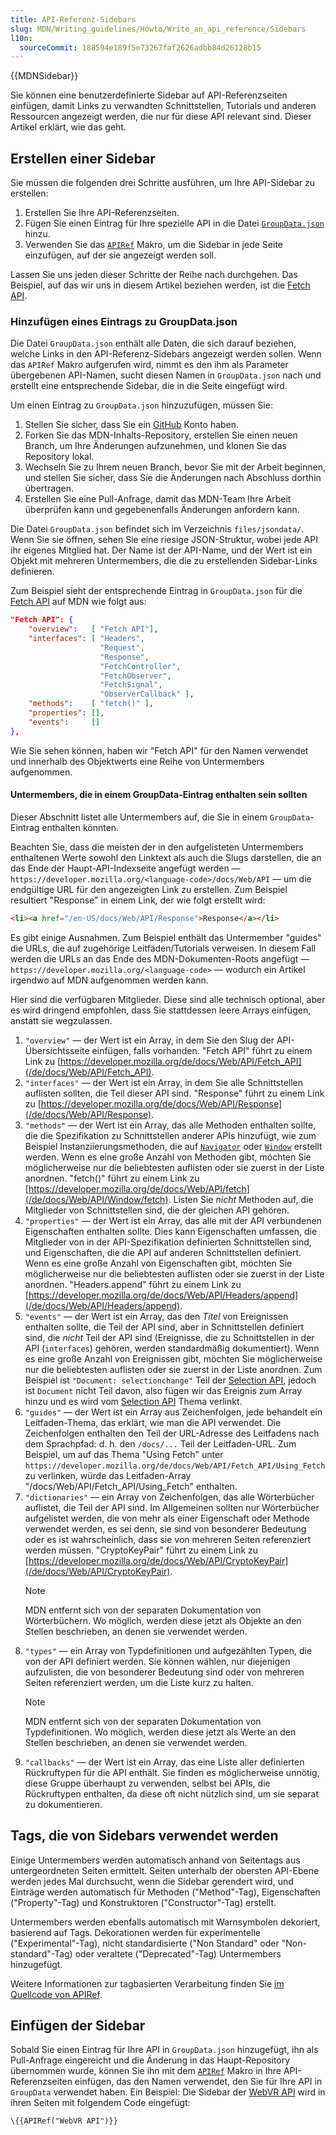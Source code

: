 ```yaml
---
title: API-Referenz-Sidebars
slug: MDN/Writing_guidelines/Howto/Write_an_api_reference/Sidebars
l10n:
  sourceCommit: 188594e189f5e73267faf2626adbb84d26128b15
---
```


{{MDNSidebar}}

Sie können eine benutzerdefinierte Sidebar auf API-Referenzseiten einfügen, damit Links zu verwandten Schnittstellen, Tutorials und anderen Ressourcen angezeigt werden, die nur für diese API relevant sind. Dieser Artikel erklärt, wie das geht.

## Erstellen einer Sidebar

Sie müssen die folgenden drei Schritte ausführen, um Ihre API-Sidebar zu erstellen:

1. Erstellen Sie Ihre API-Referenzseiten.
2. Fügen Sie einen Eintrag für Ihre spezielle API in die Datei [`GroupData.json`](https://github.com/mdn/content/blob/main/files/jsondata/GroupData.json) hinzu.
3. Verwenden Sie das [`APIRef`](https://github.com/mdn/yari/blob/main/kumascript/macros/APIRef.ejs) Makro, um die Sidebar in jede Seite einzufügen, auf der sie angezeigt werden soll.

Lassen Sie uns jeden dieser Schritte der Reihe nach durchgehen. Das Beispiel, auf das wir uns in diesem Artikel beziehen werden, ist die [Fetch API](/de/docs/Web/API/Fetch_API).

### Hinzufügen eines Eintrags zu GroupData.json

Die Datei `GroupData.json` enthält alle Daten, die sich darauf beziehen, welche Links in den API-Referenz-Sidebars angezeigt werden sollen. Wenn das `APIRef` Makro aufgerufen wird, nimmt es den ihm als Parameter übergebenen API-Namen, sucht diesen Namen in `GroupData.json` nach und erstellt eine entsprechende Sidebar, die in die Seite eingefügt wird.

Um einen Eintrag zu `GroupData.json` hinzuzufügen, müssen Sie:

1. Stellen Sie sicher, dass Sie ein [GitHub](https://github.com/) Konto haben.
2. Forken Sie das MDN-Inhalts-Repository, erstellen Sie einen neuen Branch, um Ihre Änderungen aufzunehmen, und klonen Sie das Repository lokal.
3. Wechseln Sie zu Ihrem neuen Branch, bevor Sie mit der Arbeit beginnen, und stellen Sie sicher, dass Sie die Änderungen nach Abschluss dorthin übertragen.
4. Erstellen Sie eine Pull-Anfrage, damit das MDN-Team Ihre Arbeit überprüfen kann und gegebenenfalls Änderungen anfordern kann.

Die Datei `GroupData.json` befindet sich im Verzeichnis `files/jsondata/`. Wenn Sie sie öffnen, sehen Sie eine riesige JSON-Struktur, wobei jede API ihr eigenes Mitglied hat. Der Name ist der API-Name, und der Wert ist ein Objekt mit mehreren Untermembers, die die zu erstellenden Sidebar-Links definieren.

Zum Beispiel sieht der entsprechende Eintrag in `GroupData.json` für die [Fetch API](/de/docs/Web/API/Fetch_API) auf MDN wie folgt aus:

```json
"Fetch API": {
    "overview":   [ "Fetch API"],
    "interfaces": [ "Headers",
                    "Request",
                    "Response",
                    "FetchController",
                    "FetchObserver",
                    "FetchSignal",
                    "ObserverCallback" ],
    "methods":    [ "fetch()" ],
    "properties": [],
    "events":     []
},
```

Wie Sie sehen können, haben wir "Fetch API" für den Namen verwendet und innerhalb des Objektwerts eine Reihe von Untermembers aufgenommen.

#### Untermembers, die in einem GroupData-Eintrag enthalten sein sollten

Dieser Abschnitt listet alle Untermembers auf, die Sie in einem `GroupData`-Eintrag enthalten könnten.

Beachten Sie, dass die meisten der in den aufgelisteten Untermembers enthaltenen Werte sowohl den Linktext als auch die Slugs darstellen, die an das Ende der Haupt-API-Indexseite angefügt werden — `https://developer.mozilla.org/<language-code>/docs/Web/API` — um die endgültige URL für den angezeigten Link zu erstellen. Zum Beispiel resultiert "Response" in einem Link, der wie folgt erstellt wird:

```html
<li><a href="/en-US/docs/Web/API/Response">Response</a></li>
```

Es gibt einige Ausnahmen. Zum Beispiel enthält das Untermember "guides" die URLs, die auf zugehörige Leitfäden/Tutorials verweisen. In diesem Fall werden die URLs an das Ende des MDN-Dokumenten-Roots angefügt — `https://developer.mozilla.org/<language-code>` — wodurch ein Artikel irgendwo auf MDN aufgenommen werden kann.

Hier sind die verfügbaren Mitglieder. Diese sind alle technisch optional, aber es wird dringend empfohlen, dass Sie stattdessen leere Arrays einfügen, anstatt sie wegzulassen.

1. `"overview"` — der Wert ist ein Array, in dem Sie den Slug der API-Übersichtsseite einfügen, falls vorhanden. "Fetch API" führt zu einem Link zu [https://developer.mozilla.org/de/docs/Web/API/Fetch_API](/de/docs/Web/API/Fetch_API).
2. `"interfaces"` — der Wert ist ein Array, in dem Sie alle Schnittstellen auflisten sollten, die Teil dieser API sind. "Response" führt zu einem Link zu [https://developer.mozilla.org/de/docs/Web/API/Response](/de/docs/Web/API/Response).
3. `"methods"` — der Wert ist ein Array, das alle Methoden enthalten sollte, die die Spezifikation zu Schnittstellen anderer APIs hinzufügt, wie zum Beispiel Instanziierungsmethoden, die auf [`Navigator`](/de/docs/Web/API/Navigator) oder [`Window`](/de/docs/Web/API/Window) erstellt werden. Wenn es eine große Anzahl von Methoden gibt, möchten Sie möglicherweise nur die beliebtesten auflisten oder sie zuerst in der Liste anordnen. "fetch()" führt zu einem Link zu [https://developer.mozilla.org/de/docs/Web/API/fetch](/de/docs/Web/API/Window/fetch). Listen Sie _nicht_ Methoden auf, die Mitglieder von Schnittstellen sind, die der gleichen API gehören.
4. `"properties"` — der Wert ist ein Array, das alle mit der API verbundenen Eigenschaften enthalten sollte. Dies kann Eigenschaften umfassen, die Mitglieder von in der API-Spezifikation definierten Schnittstellen sind, und Eigenschaften, die die API auf anderen Schnittstellen definiert. Wenn es eine große Anzahl von Eigenschaften gibt, möchten Sie möglicherweise nur die beliebtesten auflisten oder sie zuerst in der Liste anordnen. "Headers.append" führt zu einem Link zu [https://developer.mozilla.org/de/docs/Web/API/Headers/append](/de/docs/Web/API/Headers/append).
5. `"events"` — der Wert ist ein Array, das den _Titel_ von Ereignissen enthalten sollte, die Teil der API sind, aber in Schnittstellen definiert sind, die _nicht_ Teil der API sind (Ereignisse, die zu Schnittstellen in der API (`interfaces`) gehören, werden standardmäßig dokumentiert). Wenn es eine große Anzahl von Ereignissen gibt, möchten Sie möglicherweise nur die beliebtesten auflisten oder sie zuerst in der Liste anordnen. Zum Beispiel ist `"Document: selectionchange"` Teil der [Selection API](/de/docs/Web/API/Selection_API), jedoch ist `Document` nicht Teil davon, also fügen wir das Ereignis zum Array hinzu und es wird vom [Selection API](/de/docs/Web/API/Selection_API) Thema verlinkt.
6. `"guides"` — der Wert ist ein Array aus Zeichenfolgen, jede behandelt ein Leitfaden-Thema, das erklärt, wie man die API verwendet. Die Zeichenfolgen enthalten den Teil der URL-Adresse des Leitfadens nach dem Sprachpfad: d. h. den `/docs/...` Teil der Leitfaden-URL. Zum Beispiel, um auf das Thema "Using Fetch" unter `https://developer.mozilla.org/de/docs/Web/API/Fetch_API/Using_Fetch` zu verlinken, würde das Leitfaden-Array "/docs/Web/API/Fetch_API/Using_Fetch" enthalten.
7. `"dictionaries"` — ein Array von Zeichenfolgen, das alle Wörterbücher auflistet, die Teil der API sind. Im Allgemeinen sollten nur Wörterbücher aufgelistet werden, die von mehr als einer Eigenschaft oder Methode verwendet werden, es sei denn, sie sind von besonderer Bedeutung oder es ist wahrscheinlich, dass sie von mehreren Seiten referenziert werden müssen. "CryptoKeyPair" führt zu einem Link zu [https://developer.mozilla.org/de/docs/Web/API/CryptoKeyPair](/de/docs/Web/API/CryptoKeyPair).
   > [!NOTE]
   > MDN entfernt sich von der separaten Dokumentation von Wörterbüchern.
   > Wo möglich, werden diese jetzt als Objekte an den Stellen beschrieben, an denen sie verwendet werden.
8. `"types"` — ein Array von Typdefinitionen und aufgezählten Typen, die von der API definiert werden. Sie können wählen, nur diejenigen aufzulisten, die von besonderer Bedeutung sind oder von mehreren Seiten referenziert werden, um die Liste kurz zu halten.
   > [!NOTE]
   > MDN entfernt sich von der separaten Dokumentation von Typdefinitionen.
   > Wo möglich, werden diese jetzt als Werte an den Stellen beschrieben, an denen sie verwendet werden.
9. `"callbacks"` — der Wert ist ein Array, das eine Liste aller definierten Rückruftypen für die API enthält. Sie finden es möglicherweise unnötig, diese Gruppe überhaupt zu verwenden, selbst bei APIs, die Rückruftypen enthalten, da diese oft nicht nützlich sind, um sie separat zu dokumentieren.

## Tags, die von Sidebars verwendet werden

Einige Untermembers werden automatisch anhand von Seitentags aus untergeordneten Seiten ermittelt. Seiten unterhalb der obersten API-Ebene werden jedes Mal durchsucht, wenn die Sidebar gerendert wird, und Einträge werden automatisch für Methoden ("Method"-Tag), Eigenschaften ("Property"-Tag) und Konstruktoren ("Constructor"-Tag) erstellt.

Untermembers werden ebenfalls automatisch mit Warnsymbolen dekoriert, basierend auf Tags. Dekorationen werden für experimentelle ("Experimental"-Tag), nicht standardisierte ("Non Standard" oder "Non-standard"-Tag) oder veraltete ("Deprecated"-Tag) Untermembers hinzugefügt.

Weitere Informationen zur tagbasierten Verarbeitung finden Sie [im Quellcode von APIRef](https://github.com/mdn/yari/blob/main/kumascript/macros/APIRef.ejs).

## Einfügen der Sidebar

Sobald Sie einen Eintrag für Ihre API in `GroupData.json` hinzugefügt, ihn als Pull-Anfrage eingereicht und die Änderung in das Haupt-Repository übernommen wurde, können Sie ihn mit dem [`APIRef`](https://github.com/mdn/yari/blob/main/kumascript/macros/APIRef.ejs) Makro in Ihre API-Referenzseiten einfügen, das den Namen verwendet, den Sie für Ihre API in `GroupData` verwendet haben. Ein Beispiel: Die Sidebar der [WebVR API](/de/docs/Web/API/WebVR_API) wird in ihren Seiten mit folgendem Code eingefügt:

```plain
\{{APIRef("WebVR API")}}
```
